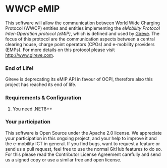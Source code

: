 WWCP eMIP
=========

This software will allow the communication between World Wide Charging Protocol
(WWCP) entities and entities implementing the _eMobility Protocol Inter-Operation protocol (eMIP)_,
which is defined and used by [Gireve](http://www.gireve.com). The focus
of this protocol are the communication aspects between a central clearing house,
charge point operators (CPOs) and e-mobility providers (EMPs). For more details
on this protocol please visit http://www.gireve.com.


### End of Life!

Gireve is deprecating its eMIP API in favour of OCPI, therefore also this
project has reached its end of life.


### Requirements & Configuration

1. You need .NET8++

### Your participation

This software is Open Source under the Apache 2.0 license. We appreciate
your participation in this ongoing project, and your help to improve it
and the e-mobility ICT in general. If you find bugs, want to request a
feature or send us a pull request, feel free to use the normal GitHub
features to do so. For this please read the Contributor License Agreement
carefully and send us a signed copy or use a similar free and open license.
